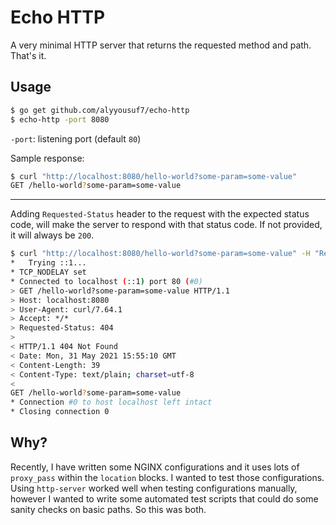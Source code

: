 # Echo HTTP
A very minimal HTTP server that returns the requested method and path. That's it.

## Usage
```bash
$ go get github.com/alyyousuf7/echo-http
$ echo-http -port 8080
```
`-port`: listening port (default `80`)

Sample response:
```bash
$ curl "http://localhost:8080/hello-world?some-param=some-value"
GET /hello-world?some-param=some-value
```

---

Adding `Requested-Status` header to the request with the expected status code, will make the server to respond with
that status code. If not provided, it will always be `200`.

```bash
$ curl "http://localhost:8080/hello-world?some-param=some-value" -H "Requested-Status: 404" -v
*   Trying ::1...
* TCP_NODELAY set
* Connected to localhost (::1) port 80 (#0)
> GET /hello-world?some-param=some-value HTTP/1.1
> Host: localhost:8080
> User-Agent: curl/7.64.1
> Accept: */*
> Requested-Status: 404
>
< HTTP/1.1 404 Not Found
< Date: Mon, 31 May 2021 15:55:10 GMT
< Content-Length: 39
< Content-Type: text/plain; charset=utf-8
<
GET /hello-world?some-param=some-value
* Connection #0 to host localhost left intact
* Closing connection 0
```

## Why?
Recently, I have written some NGINX configurations and it uses lots of `proxy_pass` within the `location` blocks. I
wanted to test those configurations. Using `http-server` worked well when testing configurations manually, however I
wanted to write some automated test scripts that could do some sanity checks on basic paths. So this was both.
